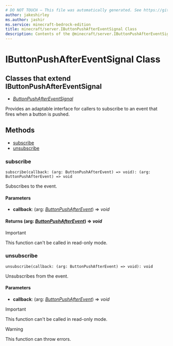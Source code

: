 ```yaml
---
# DO NOT TOUCH — This file was automatically generated. See https://github.com/mojang/minecraftapidocsgenerator to modify descriptions, examples, etc.
author: jakeshirley
ms.author: jashir
ms.service: minecraft-bedrock-edition
title: minecraft/server.IButtonPushAfterEventSignal Class
description: Contents of the @minecraft/server.IButtonPushAfterEventSignal class.
---
```

# IButtonPushAfterEventSignal Class

## Classes that extend IButtonPushAfterEventSignal
- [*ButtonPushAfterEventSignal*](ButtonPushAfterEventSignal.md)

Provides an adaptable interface for callers to subscribe to an event that fires when a button is pushed.

## Methods
- [subscribe](#subscribe)
- [unsubscribe](#unsubscribe)

### **subscribe**
`
subscribe(callback: (arg: ButtonPushAfterEvent) => void): (arg: ButtonPushAfterEvent) => void
`

Subscribes to the event.

#### **Parameters**
- **callback**: (arg: [*ButtonPushAfterEvent*](ButtonPushAfterEvent.md)) => *void*

#### **Returns** (arg: [*ButtonPushAfterEvent*](ButtonPushAfterEvent.md)) => *void*

> [!IMPORTANT]
> This function can't be called in read-only mode.

### **unsubscribe**
`
unsubscribe(callback: (arg: ButtonPushAfterEvent) => void): void
`

Unsubscribes from the event.

#### **Parameters**
- **callback**: (arg: [*ButtonPushAfterEvent*](ButtonPushAfterEvent.md)) => *void*

> [!IMPORTANT]
> This function can't be called in read-only mode.

> [!WARNING]
> This function can throw errors.
